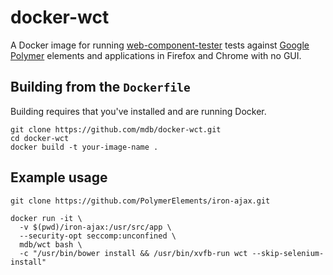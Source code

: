 # docker-wct

A Docker image for running [web-component-tester](https://github.com/Polymer/web-component-tester) tests against [Google Polymer](https://github.com/Polymer/polymer) elements and applications in Firefox and Chrome with no GUI.

## Building from the `Dockerfile`

Building requires that you've installed and are running Docker.

```
git clone https://github.com/mdb/docker-wct.git
cd docker-wct
docker build -t your-image-name .
```

## Example usage

```
git clone https://github.com/PolymerElements/iron-ajax.git

docker run -it \
  -v $(pwd)/iron-ajax:/usr/src/app \
  --security-opt seccomp:unconfined \
  mdb/wct bash \
  -c "/usr/bin/bower install && /usr/bin/xvfb-run wct --skip-selenium-install"
```
